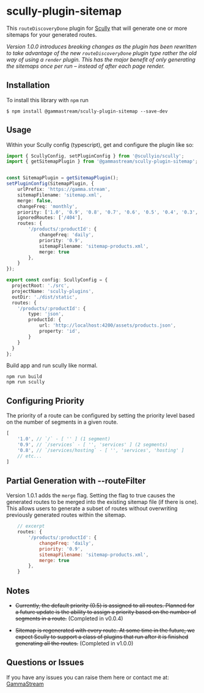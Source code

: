# scully-plugin-sitemap

This `routeDiscoveryDone` plugin for [Scully](http://scully.io/) that will generate one or more sitemaps for your generated routes.

*Version 1.0.0 introduces breaking changes as the plugin has been rewritten to take advantage of the new `routeDiscoveryDone` plugin type rather the old way of using a `render` plugin.  This has the major benefit of only generating the sitemaps once per run – instead of after each page render.*

## Installation

To install this library with `npm` run

```
$ npm install @gammastream/scully-plugin-sitemap --save-dev
```

## Usage

Within your Scully config (typescript), get and configure the plugin like so:

```typescript
import { ScullyConfig, setPluginConfig } from '@scullyio/scully';
import { getSitemapPlugin } from '@gammastream/scully-plugin-sitemap';


const SitemapPlugin = getSitemapPlugin();
setPluginConfig(SitemapPlugin, {
    urlPrefix: 'https://gamma.stream',
    sitemapFilename: 'sitemap.xml',
    merge: false,
    changeFreq: 'monthly',
    priority: ['1.0', '0.9', '0.8', '0.7', '0.6', '0.5', '0.4', '0.3', '0.2', '0.1', '0.0'],
    ignoredRoutes: ['/404'],
    routes: {
        '/products/:productId': {
            changeFreq: 'daily',
            priority: '0.9',
            sitemapFilename: 'sitemap-products.xml',
            merge: true
        },
    }
});

export const config: ScullyConfig = {
  projectRoot: './src',
  projectName: 'scully-plugins',
  outDir: './dist/static',
  routes: {
    '/products/:productId': {
        type: 'json',
        productId: {
            url: 'http://localhost:4200/assets/products.json',
            property: 'id',
        }
    }
  }
};

```

Build app and run scully like normal.

```shell script
npm run build
npm run scully
```

## Configuring Priority

The priority of a route can be configured by setting the priority level based on the number of segments in a given route.

```javascript
[
	'1.0', // `/` - [ '' ] (1 segment)
	'0.9', // `/services` - [ '', 'services' ] (2 segments)
	'0.8', // `/services/hosting` - [ '', 'services', 'hosting' ]
	// etc...
]
```

## Partial Generation with --routeFilter

Version 1.0.1 adds the `merge` flag.  Setting the flag to true causes the generated routes to be merged into the existing sitemap file (if there is one).  This allows users to generate a subset of routes without overwriting previously generated routes within the sitemap.

```javascript
	// excerpt
    routes: {
        '/products/:productId': {
            changeFreq: 'daily',
            priority: '0.9',
            sitemapFilename: 'sitemap-products.xml',
            merge: true
        },
    }
```

## Notes

* ~~Currently, the default priority (0.5) is assigned to all routes.  Planned for a future update is the ability to assign a priority based on the number of segments in a route.~~ (Completed in v0.0.4)

* ~~Sitemap is regenerated with every route.  At some time in the future, we expect Scully to support a class of plugins that run after it is finished generating all the routes.~~ (Completed in v1.0.0)

## Questions or Issues

If you have any issues you can raise them here or contact me at: [GammaStream](https://gamma.stream)
